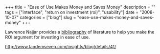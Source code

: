 +++
title = "Ease of Use Makes Money and Saves Money"
description = ""
tags = ["interface", "return on investment (roi)", "usability"]
date = "2008-10-07"
categories = ["blog"]
slug = "ease-use-makes-money-and-saves-money"
+++



<p>Lawrence Najjar provides a <a href="http://www.tandemseven.com/insights/blog/details/41/">bibliography</a> of literature to help you make the ROI argument for investing in ease of use.</p>
    
  <a href="http://www.tandemseven.com/insights/blog/details/41/">http://www.tandemseven.com/insights/blog/details/41/</a>
